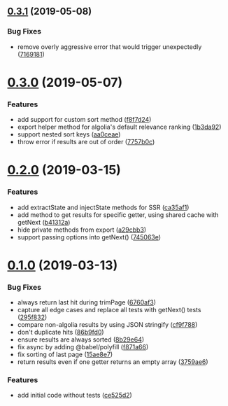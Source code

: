 ## [0.3.1](https://github.com/chrisvxd/combine-pagination/compare/v0.3.0...v0.3.1) (2019-05-08)


### Bug Fixes

* remove overly aggressive error that would trigger unexpectedly ([7169181](https://github.com/chrisvxd/combine-pagination/commit/7169181))



# [0.3.0](https://github.com/chrisvxd/combine-pagination/compare/v0.2.0...v0.3.0) (2019-05-07)


### Features

* add support for custom sort method ([f8f7d24](https://github.com/chrisvxd/combine-pagination/commit/f8f7d24))
* export helper method  for algolia's default relevance ranking ([1b3da92](https://github.com/chrisvxd/combine-pagination/commit/1b3da92))
* support nested sort keys ([aa0ceae](https://github.com/chrisvxd/combine-pagination/commit/aa0ceae))
* throw error if results are out of order ([7757b0c](https://github.com/chrisvxd/combine-pagination/commit/7757b0c))



# [0.2.0](https://github.com/chrisvxd/combine-pagination/compare/v0.1.0...v0.2.0) (2019-03-15)


### Features

* add extractState and injectState methods for SSR ([ca35af1](https://github.com/chrisvxd/combine-pagination/commit/ca35af1))
* add method to get results for specific getter, using shared cache with getNext ([b41312a](https://github.com/chrisvxd/combine-pagination/commit/b41312a))
* hide private methods from export ([a29cbb3](https://github.com/chrisvxd/combine-pagination/commit/a29cbb3))
* support passing options into getNext() ([745063e](https://github.com/chrisvxd/combine-pagination/commit/745063e))



# [0.1.0](https://github.com/chrisvxd/combine-pagination/compare/ce525d2...v0.1.0) (2019-03-13)


### Bug Fixes

* always return last hit during trimPage ([6760af3](https://github.com/chrisvxd/combine-pagination/commit/6760af3))
* capture all edge cases and replace all tests with getNext() tests ([295f832](https://github.com/chrisvxd/combine-pagination/commit/295f832))
* compare non-algolia results by using JSON stringify ([cf9f788](https://github.com/chrisvxd/combine-pagination/commit/cf9f788))
* don't duplicate hits ([86b9fd0](https://github.com/chrisvxd/combine-pagination/commit/86b9fd0))
* ensure results are always sorted ([8b29e64](https://github.com/chrisvxd/combine-pagination/commit/8b29e64))
* fix async by adding @babel/polyfill ([f871a66](https://github.com/chrisvxd/combine-pagination/commit/f871a66))
* fix sorting of last page ([15ae8e7](https://github.com/chrisvxd/combine-pagination/commit/15ae8e7))
* return results even if one getter returns an empty array ([3759ae6](https://github.com/chrisvxd/combine-pagination/commit/3759ae6))


### Features

* add initial code without tests ([ce525d2](https://github.com/chrisvxd/combine-pagination/commit/ce525d2))



